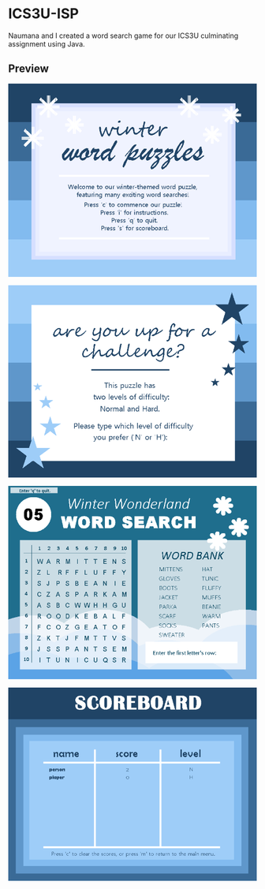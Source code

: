 # ICS3U-ISP
Naumana and I created a word search game for our ICS3U culminating assignment using Java.

## Preview
![Menu screen](https://raw.githubusercontent.com/TheRealGecko/ICS3U-ISP/main/preview_images/wordsearch1.png)

![Difficulty screen](https://raw.githubusercontent.com/TheRealGecko/ICS3U-ISP/main/preview_images/wordsearch2.png)

![Level screen](https://raw.githubusercontent.com/TheRealGecko/ICS3U-ISP/main/preview_images/wordsearch3.png)

![Scoreboard screen](https://raw.githubusercontent.com/TheRealGecko/ICS3U-ISP/main/preview_images/wordsearch4.png)
